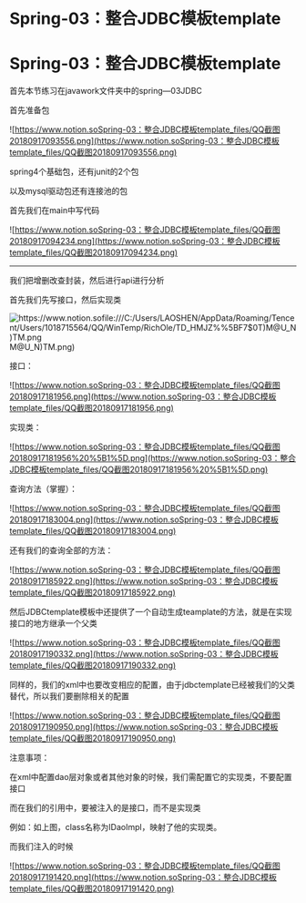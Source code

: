 # Spring-03：整合JDBC模板template

# Spring-03：整合JDBC模板template

首先本节练习在javawork文件夹中的spring—03JDBC

首先准备包

![https://www.notion.soSpring-03：整合JDBC模板template_files/QQ截图20180917093556.png](https://www.notion.soSpring-03：整合JDBC模板template_files/QQ截图20180917093556.png)

spring4个基础包，还有junit的2个包

以及mysql驱动包还有连接池的包

首先我们在main中写代码

![https://www.notion.soSpring-03：整合JDBC模板template_files/QQ截图20180917094234.png](https://www.notion.soSpring-03：整合JDBC模板template_files/QQ截图20180917094234.png)

---

我们把增删改查封装，然后进行api进行分析

首先我们先写接口，然后实现类

![https://www.notion.sofile:///C:/Users/LAOSHEN/AppData/Roaming/Tencent/Users/1018715564/QQ/WinTemp/RichOle/TD_HMJZ%%5BF7$0T)M@U_N)TM.png](https://www.notion.sofile:///C:/Users/LAOSHEN/AppData/Roaming/Tencent/Users/1018715564/QQ/WinTemp/RichOle/TD_HMJZ%%5BF7$0T)M@U_N)TM.png)

接口：

![https://www.notion.soSpring-03：整合JDBC模板template_files/QQ截图20180917181956.png](https://www.notion.soSpring-03：整合JDBC模板template_files/QQ截图20180917181956.png)

实现类：

![https://www.notion.soSpring-03：整合JDBC模板template_files/QQ截图20180917181956%20%5B1%5D.png](https://www.notion.soSpring-03：整合JDBC模板template_files/QQ截图20180917181956%20%5B1%5D.png)

查询方法（掌握）：

![https://www.notion.soSpring-03：整合JDBC模板template_files/QQ截图20180917183004.png](https://www.notion.soSpring-03：整合JDBC模板template_files/QQ截图20180917183004.png)

还有我们的查询全部的方法：

![https://www.notion.soSpring-03：整合JDBC模板template_files/QQ截图20180917185922.png](https://www.notion.soSpring-03：整合JDBC模板template_files/QQ截图20180917185922.png)

然后JDBCtemplate模板中还提供了一个自动生成teamplate的方法，就是在实现接口的地方继承一个父类

![https://www.notion.soSpring-03：整合JDBC模板template_files/QQ截图20180917190332.png](https://www.notion.soSpring-03：整合JDBC模板template_files/QQ截图20180917190332.png)

同样的，我们的xml中也要改变相应的配置，由于jdbctemplate已经被我们的父类替代，所以我们要删除相关的配置

![https://www.notion.soSpring-03：整合JDBC模板template_files/QQ截图20180917190950.png](https://www.notion.soSpring-03：整合JDBC模板template_files/QQ截图20180917190950.png)

注意事项：

在xml中配置dao层对象或者其他对象的时候，我们需配置它的实现类，不要配置接口

而在我们的引用中，要被注入的是接口，而不是实现类

例如：如上图，class名称为IDaoImpl，映射了他的实现类。

而我们注入的时候

![https://www.notion.soSpring-03：整合JDBC模板template_files/QQ截图20180917191420.png](https://www.notion.soSpring-03：整合JDBC模板template_files/QQ截图20180917191420.png)